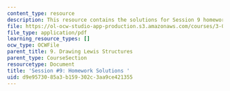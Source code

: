 ```yaml
---
content_type: resource
description: This resource contains the solutions for Session 9 homework problems.
file: https://ol-ocw-studio-app-production.s3.amazonaws.com/courses/3-091sc-introduction-to-solid-state-chemistry-fall-2010/d9e9573085a3b159302c3aa9ce421355_MIT3_091SCF09_hw9_sol.pdf
file_type: application/pdf
learning_resource_types: []
ocw_type: OCWFile
parent_title: 9. Drawing Lewis Structures
parent_type: CourseSection
resourcetype: Document
title: 'Session #9: Homework Solutions '
uid: d9e95730-85a3-b159-302c-3aa9ce421355
---
```

